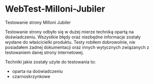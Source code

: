 # WebTest-Milloni-Jubiler
Testowanie strony Milloni Jubiler

Testowanie strony odbyło się w dużej mierze techniką opartą na doświadczeniu. Wszystkie błędy oraz niezbędne informacje zostały wysłane do właścicielki produktu.
Testy robiłem dobrowolnie, nie posiadałem żadnej dokumentacji oraz innych wytycznych związanych z testowaniem danej strony internetowej.

Techniki jakie zostały użyte do testowania to:
- oparta na doświadczeniu
- czarnoskrzynkowe
  
